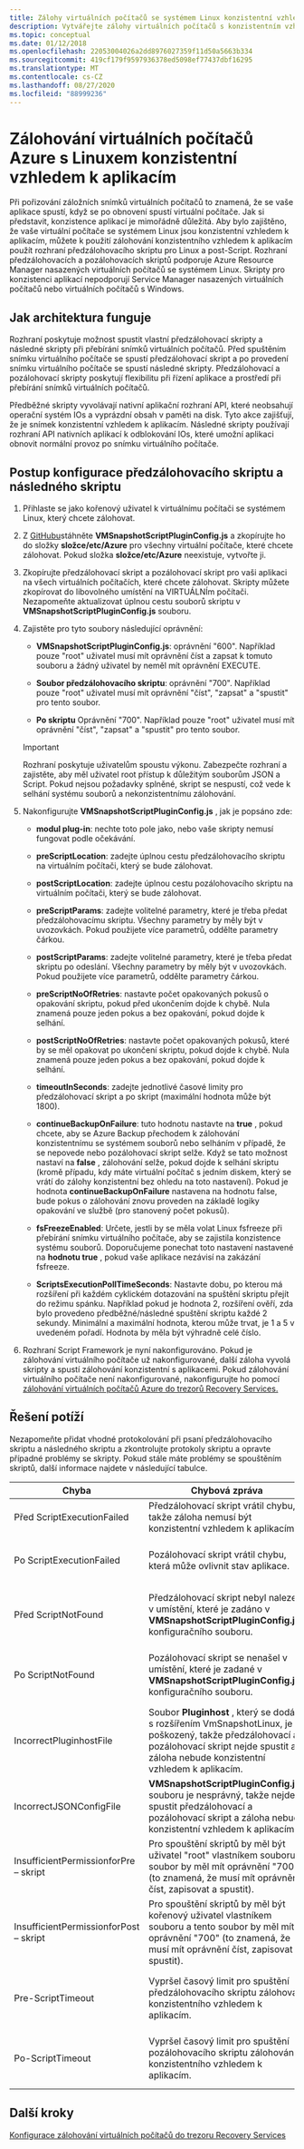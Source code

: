 ```yaml
---
title: Zálohy virtuálních počítačů se systémem Linux konzistentní vzhledem k aplikacím
description: Vytvářejte zálohy virtuálních počítačů s konzistentním vzhledem k aplikacím do Azure. V tomto článku se dozvíte, jak nakonfigurovat rozhraní skriptů pro zálohování virtuálních počítačů Linux nasazených v Azure. Tento článek také obsahuje informace o řešení potíží.
ms.topic: conceptual
ms.date: 01/12/2018
ms.openlocfilehash: 22053004026a2dd8976027359f11d50a5663b334
ms.sourcegitcommit: 419cf179f9597936378ed5098ef77437dbf16295
ms.translationtype: MT
ms.contentlocale: cs-CZ
ms.lasthandoff: 08/27/2020
ms.locfileid: "88999236"
---
```

# <a name="application-consistent-backup-of-azure-linux-vms"></a>Zálohování virtuálních počítačů Azure s Linuxem konzistentní vzhledem k aplikacím

Při pořizování záložních snímků virtuálních počítačů to znamená, že se vaše aplikace spustí, když se po obnovení spustí virtuální počítače. Jak si představit, konzistence aplikací je mimořádně důležitá. Aby bylo zajištěno, že vaše virtuální počítače se systémem Linux jsou konzistentní vzhledem k aplikacím, můžete k použití zálohování konzistentního vzhledem k aplikacím použít rozhraní předzálohovacího skriptu pro Linux a post-Script. Rozhraní předzálohovacích a pozálohovacích skriptů podporuje Azure Resource Manager nasazených virtuálních počítačů se systémem Linux. Skripty pro konzistenci aplikací nepodporují Service Manager nasazených virtuálních počítačů nebo virtuálních počítačů s Windows.

## <a name="how-the-framework-works"></a>Jak architektura funguje

Rozhraní poskytuje možnost spustit vlastní předzálohovací skripty a následné skripty při přebírání snímků virtuálních počítačů. Před spuštěním snímku virtuálního počítače se spustí předzálohovací skript a po provedení snímku virtuálního počítače se spustí následné skripty. Předzálohovací a pozálohovací skripty poskytují flexibilitu při řízení aplikace a prostředí při přebírání snímků virtuálních počítačů.

Předběžné skripty vyvolávají nativní aplikační rozhraní API, které neobsahují operační systém IOs a vyprázdní obsah v paměti na disk. Tyto akce zajišťují, že je snímek konzistentní vzhledem k aplikacím. Následné skripty používají rozhraní API nativních aplikací k odblokování IOs, které umožní aplikaci obnovit normální provoz po snímku virtuálního počítače.

## <a name="steps-to-configure-pre-script-and-post-script"></a>Postup konfigurace předzálohovacího skriptu a následného skriptu

1. Přihlaste se jako kořenový uživatel k virtuálnímu počítači se systémem Linux, který chcete zálohovat.

2. Z [GitHubu](https://github.com/MicrosoftAzureBackup/VMSnapshotPluginConfig)stáhněte **VMSnapshotScriptPluginConfig.js** a zkopírujte ho do složky **složce/etc/Azure** pro všechny virtuální počítače, které chcete zálohovat. Pokud složka **složce/etc/Azure** neexistuje, vytvořte ji.

3. Zkopírujte předzálohovací skript a pozálohovací skript pro vaši aplikaci na všech virtuálních počítačích, které chcete zálohovat. Skripty můžete zkopírovat do libovolného umístění na VIRTUÁLNÍm počítači. Nezapomeňte aktualizovat úplnou cestu souborů skriptu v **VMSnapshotScriptPluginConfig.js** souboru.

4. Zajistěte pro tyto soubory následující oprávnění:

   - **VMSnapshotScriptPluginConfig.js**: oprávnění "600". Například pouze "root" uživatel musí mít oprávnění číst a zapsat k tomuto souboru a žádný uživatel by neměl mít oprávnění EXECUTE.

   - **Soubor předzálohovacího skriptu**: oprávnění "700".  Například pouze "root" uživatel musí mít oprávnění "číst", "zapsat" a "spustit" pro tento soubor.

   - **Po skriptu** Oprávnění "700". Například pouze "root" uživatel musí mít oprávnění "číst", "zapsat" a "spustit" pro tento soubor.

   > [!IMPORTANT]
   > Rozhraní poskytuje uživatelům spoustu výkonu. Zabezpečte rozhraní a zajistěte, aby měl uživatel root přístup k důležitým souborům JSON a Script.
   > Pokud nejsou požadavky splněné, skript se nespustí, což vede k selhání systému souborů a nekonzistentnímu zálohování.
   >

5. Nakonfigurujte **VMSnapshotScriptPluginConfig.js** , jak je popsáno zde:
    - **modul plug-in**: nechte toto pole jako, nebo vaše skripty nemusí fungovat podle očekávání.

    - **preScriptLocation**: zadejte úplnou cestu předzálohovacího skriptu na virtuálním počítači, který se bude zálohovat.

    - **postScriptLocation**: zadejte úplnou cestu pozálohovacího skriptu na virtuálním počítači, který se bude zálohovat.

    - **preScriptParams**: zadejte volitelné parametry, které je třeba předat předzálohovacímu skriptu. Všechny parametry by měly být v uvozovkách. Pokud použijete více parametrů, oddělte parametry čárkou.

    - **postScriptParams**: zadejte volitelné parametry, které je třeba předat skriptu po odeslání. Všechny parametry by měly být v uvozovkách. Pokud použijete více parametrů, oddělte parametry čárkou.

    - **preScriptNoOfRetries**: nastavte počet opakovaných pokusů o opakování skriptu, pokud před ukončením dojde k chybě. Nula znamená pouze jeden pokus a bez opakování, pokud dojde k selhání.

    - **postScriptNoOfRetries**: nastavte počet opakovaných pokusů, které by se měl opakovat po ukončení skriptu, pokud dojde k chybě. Nula znamená pouze jeden pokus a bez opakování, pokud dojde k selhání.

    - **timeoutInSeconds**: zadejte jednotlivé časové limity pro předzálohovací skript a po skript (maximální hodnota může být 1800).

    - **continueBackupOnFailure**: tuto hodnotu nastavte na **true** , pokud chcete, aby se Azure Backup přechodem k zálohování konzistentnímu se systémem souborů nebo selháním v případě, že se nepovede nebo pozálohovací skript selže. Když se tato možnost nastaví na **false** , zálohování selže, pokud dojde k selhání skriptu (kromě případu, kdy máte virtuální počítač s jedním diskem, který se vrátí do zálohy konzistentní bez ohledu na toto nastavení). Pokud je hodnota **continueBackupOnFailure** nastavena na hodnotu false, bude pokus o zálohování znovu proveden na základě logiky opakování ve službě (pro stanovený počet pokusů).

    - **fsFreezeEnabled**: Určete, jestli by se měla volat Linux fsfreeze při přebírání snímku virtuálního počítače, aby se zajistila konzistence systému souborů. Doporučujeme ponechat toto nastavení nastavené na **hodnotu true** , pokud vaše aplikace nezávisí na zakázání fsfreeze.

    - **ScriptsExecutionPollTimeSeconds**: Nastavte dobu, po kterou má rozšíření při každém cyklickém dotazování na spuštění skriptu přejít do režimu spánku. Například pokud je hodnota 2, rozšíření ověří, zda bylo provedeno předběžné/následné spuštění skriptu každé 2 sekundy. Minimální a maximální hodnota, kterou může trvat, je 1 a 5 v uvedeném pořadí. Hodnota by měla být výhradně celé číslo.

6. Rozhraní Script Framework je nyní nakonfigurováno. Pokud je zálohování virtuálního počítače už nakonfigurované, další záloha vyvolá skripty a spustí zálohování konzistentní s aplikacemi. Pokud zálohování virtuálního počítače není nakonfigurované, nakonfigurujte ho pomocí [zálohování virtuálních počítačů Azure do trezorů Recovery Services.](./backup-azure-vms-first-look-arm.md)

## <a name="troubleshooting"></a>Řešení potíží

Nezapomeňte přidat vhodné protokolování při psaní předzálohovacího skriptu a následného skriptu a zkontrolujte protokoly skriptu a opravte případné problémy se skripty. Pokud stále máte problémy se spouštěním skriptů, další informace najdete v následující tabulce.

| Chyba | Chybová zpráva | Doporučená akce |
| ------------------------ | -------------- | ------------------ |
| Před ScriptExecutionFailed |Předzálohovací skript vrátil chybu, takže záloha nemusí být konzistentní vzhledem k aplikacím.| Pokud chcete problém vyřešit, podívejte se do protokolů o selhání pro váš skript.|  
|Po ScriptExecutionFailed |Pozálohovací skript vrátil chybu, která může ovlivnit stav aplikace. |Pokud chcete problém vyřešit a zkontrolovat stav aplikace, podívejte se na protokoly selhání pro váš skript. |
| Před ScriptNotFound |Předzálohovací skript nebyl nalezen v umístění, které je zadáno v **VMSnapshotScriptPluginConfig.js** konfiguračního souboru. |Ujistěte se, že se předzálohovací skript nachází na cestě zadané v konfiguračním souboru, aby se zajistila záloha konzistentní vzhledem k aplikacím.|
| Po ScriptNotFound |Pozálohovací skript se nenašel v umístění, které je zadané v **VMSnapshotScriptPluginConfig.js** konfiguračního souboru. |Ujistěte se, že se pozálohovací skript nachází na cestě zadané v konfiguračním souboru, aby se zajistila záloha konzistentní vzhledem k aplikacím.|
| IncorrectPluginhostFile |Soubor **Pluginhost** , který se dodává s rozšířením VmSnapshotLinux, je poškozený, takže předzálohovací a pozálohovací skript nejde spustit a záloha nebude konzistentní vzhledem k aplikacím.| Odinstalujte rozšíření **VmSnapshotLinux** a automaticky se znovu nainstaluje s další zálohou, aby se problém vyřešil. |
| IncorrectJSONConfigFile | **VMSnapshotScriptPluginConfig.jsv** souboru je nesprávný, takže nejde spustit předzálohovací a pozálohovací skript a záloha nebude konzistentní vzhledem k aplikacím. | Stáhněte si kopii z [GitHubu](https://github.com/MicrosoftAzureBackup/VMSnapshotPluginConfig) a znovu ji nakonfigurujte. |
| InsufficientPermissionforPre – skript | Pro spouštění skriptů by měl být uživatel "root" vlastníkem souboru a soubor by měl mít oprávnění "700" (to znamená, že musí mít oprávnění číst, zapisovat a spustit). | Ujistěte se, že uživatel root je vlastníkem souboru skriptu a že má oprávnění číst, zapisovat a spustit pouze "vlastník". |
| InsufficientPermissionforPost – skript | Pro spouštění skriptů by měl být kořenový uživatel vlastníkem souboru a tento soubor by měl mít oprávnění "700" (to znamená, že musí mít oprávnění číst, zapisovat a spustit). | Ujistěte se, že uživatel root je vlastníkem souboru skriptu a že má oprávnění číst, zapisovat a spustit pouze "vlastník". |
| Pre-ScriptTimeout | Vypršel časový limit pro spuštění předzálohovacího skriptu zálohování konzistentního vzhledem k aplikacím. | Podívejte se na skript a zvyšte časový limit v **VMSnapshotScriptPluginConfig.js** souboru, který se nachází na adrese **složce/etc/Azure**. |
| Po-ScriptTimeout | Vypršel časový limit pro spuštění pozálohovacího skriptu zálohování konzistentního vzhledem k aplikacím. | Podívejte se na skript a zvyšte časový limit v **VMSnapshotScriptPluginConfig.js** souboru, který se nachází na adrese **složce/etc/Azure**. |

## <a name="next-steps"></a>Další kroky

[Konfigurace zálohování virtuálních počítačů do trezoru Recovery Services](./backup-azure-vms-first-look-arm.md)
